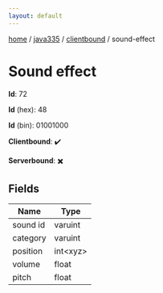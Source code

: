 ```yaml
---
layout: default
---
```


[home](/)  /  [java335](/protocol/java335)  /  [clientbound](/protocol/java335/clientbound)  /  sound-effect

# Sound effect

**Id**: 72

**Id** (hex): 48

**Id** (bin): 01001000

**Clientbound**: ✔️

**Serverbound**: ✖️

## Fields

Name | Type
---|---
sound id | varuint
category | varuint
position | int&lt;xyz&gt;
volume | float
pitch | float

